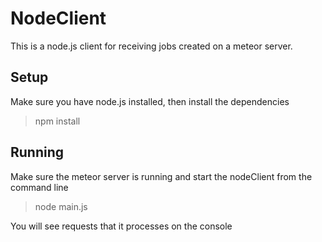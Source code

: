 NodeClient
=========

This is a node.js client for receiving jobs created on a meteor server.

Setup
-----

Make sure you have node.js installed, then install the dependencies

> npm install

Running
-------

Make sure the meteor server is running and start the nodeClient from 
the command line

> node main.js

You will see requests that it processes on the console